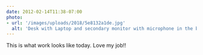 ```yaml
---
date: 2012-02-14T11:38-07:00
photo:
- url: '/images/uploads/2018/5e8132a1de.jpg'
  alt: 'Desk with Laptop and secondary monitor with microphone in the background'
---
```

This is what work looks like today. Love my job!!
